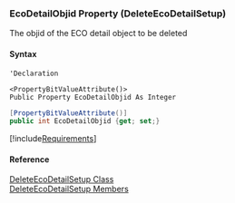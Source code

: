 ### EcoDetailObjid Property (DeleteEcoDetailSetup)

The objid of the ECO detail object to be deleted

#### Syntax

```vbnet
'Declaration

<PropertyBitValueAttribute()>
Public Property EcoDetailObjid As Integer
```

```csharp
[PropertyBitValueAttribute()]
public int EcoDetailObjid {get; set;}
```

[!include[Requirements](../partials/requirements.md)]

#### Reference

[DeleteEcoDetailSetup Class](FChoice.Toolkits.Clarify~FChoice.Toolkits.Clarify.DepotRepair.DeleteEcoDetailSetup.md)  
[DeleteEcoDetailSetup Members](FChoice.Toolkits.Clarify~FChoice.Toolkits.Clarify.DepotRepair.DeleteEcoDetailSetup_members.md)
